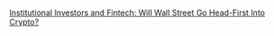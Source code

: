[Institutional Investors and Fintech: Will Wall Street Go Head-First Into Crypto?](https://cointelegraph.com/news/institutional-investors-and-fintech-will-wall-street-go-head-first-into-crypto)